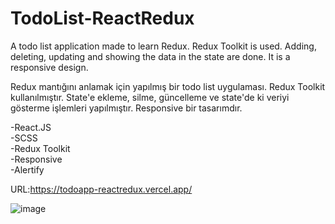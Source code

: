 # TodoList-ReactRedux

A todo list application made to learn Redux. Redux Toolkit is used. Adding, deleting, updating and showing the data in the state are done. It is a responsive design.

Redux mantığını anlamak için yapılmış bir todo list uygulaması. Redux Toolkit kullanılmıştır. State'e ekleme, silme, güncelleme ve state'de ki veriyi gösterme işlemleri yapılmıştır. Responsive bir tasarımdır.

-React.JS  
-SCSS  
-Redux Toolkit  
-Responsive  
-Alertify  

URL:https://todoapp-reactredux.vercel.app/   


![image](https://user-images.githubusercontent.com/44196940/170481624-83d48c71-895e-4234-815d-c8633cc15cb3.png)
